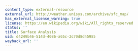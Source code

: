 ```yaml
---
content_type: external-resource
external_url: http://weather.unisys.com/archive/sfc_map/
has_external_license_warning: true
license: https://en.wikipedia.org/wiki/All_rights_reserved
status: ''
title: Surface Analysis
uid: d4249b46-514d-4086-a65c-2c70d8d45985
wayback_url: ''
---
```

